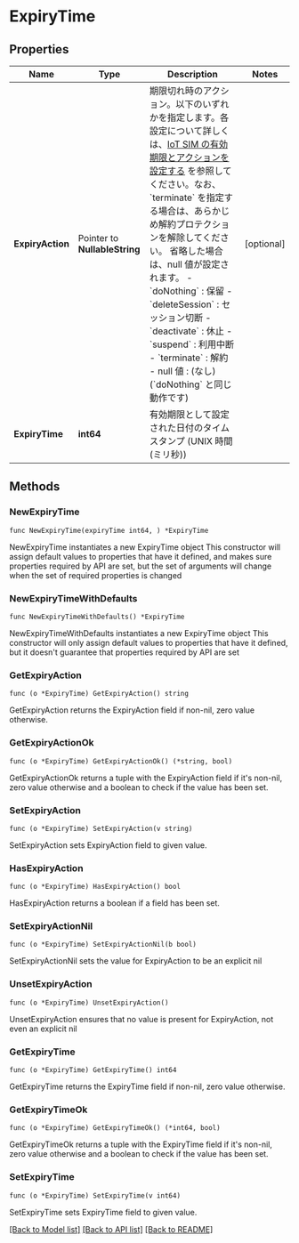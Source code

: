 # ExpiryTime

## Properties

Name | Type | Description | Notes
------------ | ------------- | ------------- | -------------
**ExpiryAction** | Pointer to **NullableString** | 期限切れ時のアクション。以下のいずれかを指定します。各設定について詳しくは、[IoT SIM の有効期限とアクションを設定する](/ja-jp/docs/air/set-expiry/) を参照してください。なお、&#x60;terminate&#x60; を指定する場合は、あらかじめ解約プロテクションを解除してください。  省略した場合は、null 値が設定されます。 - &#x60;doNothing&#x60; : 保留 - &#x60;deleteSession&#x60; : セッション切断 - &#x60;deactivate&#x60; : 休止 - &#x60;suspend&#x60; : 利用中断 - &#x60;terminate&#x60; : 解約 - null 値 : (なし) (&#x60;doNothing&#x60; と同じ動作です)  | [optional] 
**ExpiryTime** | **int64** | 有効期限として設定された日付のタイムスタンプ (UNIX 時間 (ミリ秒)) | 

## Methods

### NewExpiryTime

`func NewExpiryTime(expiryTime int64, ) *ExpiryTime`

NewExpiryTime instantiates a new ExpiryTime object
This constructor will assign default values to properties that have it defined,
and makes sure properties required by API are set, but the set of arguments
will change when the set of required properties is changed

### NewExpiryTimeWithDefaults

`func NewExpiryTimeWithDefaults() *ExpiryTime`

NewExpiryTimeWithDefaults instantiates a new ExpiryTime object
This constructor will only assign default values to properties that have it defined,
but it doesn't guarantee that properties required by API are set

### GetExpiryAction

`func (o *ExpiryTime) GetExpiryAction() string`

GetExpiryAction returns the ExpiryAction field if non-nil, zero value otherwise.

### GetExpiryActionOk

`func (o *ExpiryTime) GetExpiryActionOk() (*string, bool)`

GetExpiryActionOk returns a tuple with the ExpiryAction field if it's non-nil, zero value otherwise
and a boolean to check if the value has been set.

### SetExpiryAction

`func (o *ExpiryTime) SetExpiryAction(v string)`

SetExpiryAction sets ExpiryAction field to given value.

### HasExpiryAction

`func (o *ExpiryTime) HasExpiryAction() bool`

HasExpiryAction returns a boolean if a field has been set.

### SetExpiryActionNil

`func (o *ExpiryTime) SetExpiryActionNil(b bool)`

 SetExpiryActionNil sets the value for ExpiryAction to be an explicit nil

### UnsetExpiryAction
`func (o *ExpiryTime) UnsetExpiryAction()`

UnsetExpiryAction ensures that no value is present for ExpiryAction, not even an explicit nil
### GetExpiryTime

`func (o *ExpiryTime) GetExpiryTime() int64`

GetExpiryTime returns the ExpiryTime field if non-nil, zero value otherwise.

### GetExpiryTimeOk

`func (o *ExpiryTime) GetExpiryTimeOk() (*int64, bool)`

GetExpiryTimeOk returns a tuple with the ExpiryTime field if it's non-nil, zero value otherwise
and a boolean to check if the value has been set.

### SetExpiryTime

`func (o *ExpiryTime) SetExpiryTime(v int64)`

SetExpiryTime sets ExpiryTime field to given value.



[[Back to Model list]](../README.md#documentation-for-models) [[Back to API list]](../README.md#documentation-for-api-endpoints) [[Back to README]](../README.md)


